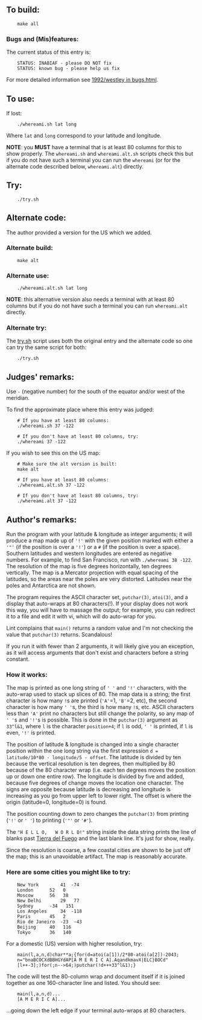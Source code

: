 ## To build:

``` <!---sh-->
    make all
```


### Bugs and (Mis)features:

The current status of this entry is:

```
    STATUS: INABIAF - please DO NOT fix
    STATUS: known bug - please help us fix
```

For more detailed information see [1992/westley in bugs.html](../../bugs.html#1992_westley).


## To use:

If lost:


``` <!---sh-->
    ./whereami.sh lat long
```

Where `lat` and `long` correspond to your latitude and longitude.

**NOTE**: you **MUST** have a terminal that is at least 80 columns for this to show
properly. The `whereami.sh` and `whereami.alt.sh` scripts check this but if you
do not have such a terminal you can run the `whereami` (or for the alternate code
described below, `whereami.alt`) directly.


## Try:

``` <!---sh-->
    ./try.sh
```


## Alternate code:

The author provided a version for the US which we added.


### Alternate build:

``` <!---sh-->
    make alt
```


### Alternate use:

``` <!---sh-->
    ./whereami.alt.sh lat long
```

**NOTE**: this alternative version also needs a terminal with at least 80 columns
but if you do not have such a terminal you can run `whereami.alt` directly.


### Alternate try:

The [try.sh](%%REPO_URL%%/1992/westley/try.sh) script uses both the original
entry and the alternate code so one can try the same script for both:

``` <!---sh-->
    ./try.sh
```


## Judges' remarks:

Use `-` (negative number) for the south of the equator and/or west of the
meridian.

To find the approximate place where this entry was judged:

``` <!---sh-->
    # If you have at least 80 columns:
    ./whereami.sh 37 -122

    # If you don't have at least 80 columns, try:
    ./whereami 37 -122
```

If you wish to see this on the US map:

``` <!---sh-->
    # Make sure the alt version is built:
    make alt

    # If you have at least 80 columns:
    ./whereami.alt.sh 37 -122

    # If you don't have at least 80 columns, try:
    ./whereami.alt 37 -122
```


## Author's remarks:

Run the program with your latitude & longitude as integer
arguments; it will produce a map made up of `'!'` with the given
position marked with either a `'"'` (if the position is over a `'!'`)
or a `#` (if the position is over a space).  Southern latitudes
and western longitudes are entered as negative numbers.  For
example, to find San Francisco, run with `./whereami 38 -122`.  The
resolution of the map is five degrees horizontally, ten degrees
vertically.  The map is a Mercator projection with equal spacing
of the latitudes, so the areas near the poles are very distorted.
Latitudes near the poles and Antarctica are not shown.

The program requires the ASCII character set, `putchar(3)`, `atoi(3)`,
and a display that auto-wraps at 80 characters(!).  If your display
does not work this way, you will have to massage the output;
for example, you can redirect it to a file and edit it with vi,
which will do auto-wrap for you.

Lint complains that `main()` returns a random value and I'm not
checking the value that `putchar(3)` returns.  Scandalous!

If you run it with fewer than 2 arguments, it will likely
give you an exception, as it will access arguments that
don't exist and characters before a string constant.


### How it works:

The map is printed as one long string of `' '` and `'!'` characters,
with the auto-wrap used to stack up slices of 80.  The map data is
a string; the first character is how many `!`s are printed
(`'A'`=1, `'B'`=2, etc), the second character is how many `' '`s, the
third is how many `!`s, etc.  ASCII characters less than `'A'`
print no characters but still change the polarity, so any map
of `' '`s and `'!'`s is possible.  This is done in the `putchar(3)`
argument as `33^l&1`, where `l` is the character `position+4`; if
`l` is odd, `' '` is printed, if `l` is even, `'!'` is printed.

The position of latitude & longitude is changed into a single
character position within the one long string via the first
expression `d = latitude/10*80 - longitude/5 - offset`. The
latitude is divided by ten because the vertical resolution is
ten degrees, then multiplied by 80 because of the 80 character
wrap (i.e. each ten degrees moves the position up or down one
entire row).  The longitude is divided by five and added, because
five degrees of change moves the location one character.  The signs
are opposite because latitude is decreasing and longitude is
increasing as you go from upper left to lower right.  The offset
is where the origin (latitude=0, longitude=0) is found.

The position counting down to zero changes the `putchar(3)` from
printing (`'!'` or `' '`) to printing (`'"'` or `'#'`).

The `"H E L L O,   W O R L D!"` string inside the data string
prints the line of blanks past [Tierra del
Fuego](https://en.wikipedia.org/wiki/Tierra_del_Fuego) and the last
blank line.  It's just for show, really.

Since the resolution is coarse, a few coastal cities are shown to
be just off the map; this is an unavoidable artifact.  The map
is reasonably accurate.


### Here are some cities you might like to try:

```
    New York		41  -74
    London		52   0
    Moscow		56   38
    New Delhi		29   77
    Sydney		-34   151
    Los Angeles		34  -118
    Paris		45   2
    Rio de Janeiro	-23  -43
    Beijing		40   116
    Tokyo		36   140
```


For a domestic (US) version with higher resolution, try:

``` <!---c-->
    main(l,a,n,d)char**a;{for(d=atoi(a[1])/2*80-atoi(a[2])-2043;
    n="bnaBCOCXdBBHGYdAP[A M E R I C A].AqandkmavX|ELC}BOCd"
    [l++-3];)for(;n-->64;)putchar(!d+++33^l&1);}
```

The code will test the 80-column wrap and document itself if it is
joined together as one 160-character line and listed.  You should see:

``` <!---c-->
    main(l,a,n,d)...
    [A M E R I C A]...
```

...going down the left edge if your terminal auto-wraps at 80 characters.


<!--

    Copyright © 1984-2024 by Landon Curt Noll. All Rights Reserved.

    You are free to share and adapt this file under the terms of this license:

        Creative Commons Attribution-ShareAlike 4.0 International (CC BY-SA 4.0)

    For more information, see:

        https://creativecommons.org/licenses/by-sa/4.0/

-->

